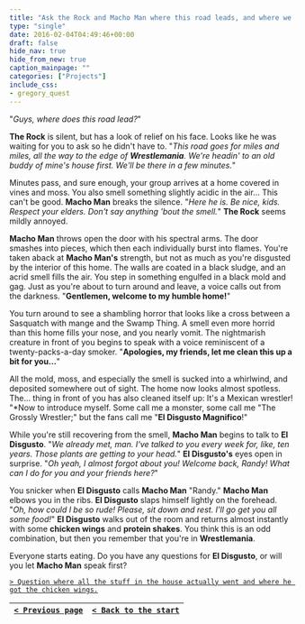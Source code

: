 ```yaml
---
title: "Ask the Rock and Macho Man where this road leads, and where we're going."
type: "single"
date: 2016-02-04T04:49:46+00:00
draft: false
hide_nav: true
hide_from_new: true
caption_mainpage: ""
categories: ["Projects"]
include_css:
- gregory_quest
---
```


"*Guys, where does this road lead?*"

**The Rock** is silent, but has a look of relief on his face. Looks like he was waiting for you to ask so he didn't have to. "*This road goes for miles and miles, all the way to the edge of **Wrestlemania**. We're headin' to an old buddy of mine's house first. We'll be there in a few minutes.*"

Minutes pass, and sure enough, your group arrives at a home covered in vines and moss. You also smell something slightly acidic in the air... This can't be good. **Macho Man** breaks the silence. "*Here he is. Be nice, kids. Respect your elders. Don't say anything 'bout the smell.*" **The Rock** seems mildly annoyed.

**Macho Man** throws open the door with his spectral arms. The door smashes into pieces, which then each individually burst into flames. You're taken aback at **Macho Man's** strength, but not as much as you're disgusted by the interior of this home. The walls are coated in a black sludge, and an acrid smell fills the air. You step in something engulfed in a black mold and gag. Just as you're about to turn around and leave, a voice calls out from the darkness. "**Gentlemen, welcome to my humble home!**"

You turn around to see a shambling horror that looks like a cross between a Sasquatch with mange and the Swamp Thing. A smell even more horrid than this home fills your nose, and you nearly vomit. The nightmarish creature in front of you begins to speak with a voice reminiscent of a twenty-packs-a-day smoker. "**Apologies, my friends, let me clean this up a bit for you…**"

All the mold, moss, and especially the smell is sucked into a whirlwind, and deposited somewhere out of sight. The home now looks almost spotless. The... thing in front of you has also cleaned itself up: It's a Mexican wrestler! "*Now to introduce myself. Some call me a monster, some call me "The Grossly Wrestler;" but the fans call me "**El Disgusto Magnifico**!"

While you're still recovering from the smell, **Macho Man** begins to talk to **El Disgusto**. "*We already met, man. I've talked to you every week for, like, ten years. Those plants are getting to your head.*" **El Disgusto's** eyes open in surprise. "*Oh yeah, I almost forgot about you! Welcome back, Randy! What can I do for you and your friends here?*"

You snicker when **El Disgusto** calls **Macho Man** "Randy." **Macho Man** elbows you in the ribs. **El Disgusto** slaps himself lightly on the forehead. "*Oh, how could I be so rude! Please, sit down and rest. I'll go get you all some food!*" **El Disgusto** walks out of the room and returns almost instantly with some **chicken wings** and **protein shakes**. You think this is an odd combination, but then you remember that you're in **Wrestlemania**.

Everyone starts eating. Do you have any questions for **El Disgusto**, or will you let **Macho Man** speak first?

[``> Question where all the stuff in the house actually went and where he got the chicken wings.``](../20)

|[``< Previous page``](../18)|[``< Back to the start``](../)|
|---|---|